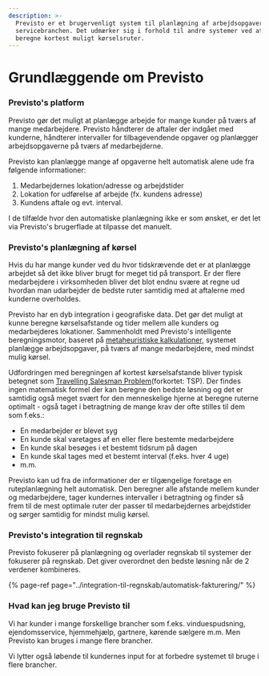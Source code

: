 ```yaml
---
description: >-
  Previsto er et brugervenligt system til planlægning af arbejdsopgaver i
  servicebranchen. Det udmærker sig i forhold til andre systemer ved at kunne
  beregne kortest muligt kørselsruter.
---
```


# Grundlæggende om Previsto

### Previsto's platform

Previsto gør det muligt at planlægge arbejde for mange kunder på tværs af mange medarbejdere. Previsto håndterer de aftaler der indgået med kunderne, håndterer intervaller for tilbagevendende opgaver og planlægger arbejdsopgaverne på tværs af medarbejderne.

Previsto kan planlægge mange af opgaverne helt automatisk alene ude fra følgende informationer:

1. Medarbejdernes lokation/adresse og arbejdstider
2. Lokation for udførelse af arbejde \(fx. kundens adresse\)
3. Kundens aftale og evt. interval.

I de tilfælde hvor den automatiske planlægning ikke er som ønsket, er det let via Previsto's brugerflade at tilpasse det manuelt.

### Previsto's planlægning af kørsel

Hvis du har mange kunder ved du hvor tidskrævende det er at planlægge arbejdet så det ikke bliver brugt for meget tid på transport. Er der flere medarbejdere i virksomheden bliver det blot endnu svære at regne ud hvordan man udarbejder de bedste ruter samtidig med at aftalerne med kunderne overholdes.

Previsto har en dyb integration i geografiske data. Det gør det muligt at kunne beregne kørselsafstande og tider mellem alle kunders og medarbejderes lokationer. Sammenholdt med Previsto's intelligente beregningsmotor, baseret på [metaheuristiske kalkulationer](https://en.wikipedia.org/wiki/Metaheuristic), systemet planlægge arbejdsopgaver, på tværs af mange medarbejdere, med mindst mulig kørsel.

Udfordringen med beregningen af kortest kørselsafstande bliver typisk betegnet som [Travelling Salesman Problem](https://en.wikipedia.org/wiki/Travelling_salesman_problem)\(forkortet: TSP\). Der findes ingen matematisk formel der kan beregne den bedste løsning og det er samtidig også meget svært for den menneskelige hjerne at beregne ruterne optimalt - også taget i betragtning de mange krav der ofte stilles til dem som f.eks.:

* En medarbejder er blevet syg
* En kunde skal varetages af en eller flere bestemte medarbejdere
* En kunde skal besøges i et bestemt tidsrum på dagen
* En kunde skal tages med et bestemt interval \(f.eks. hver 4 uge\)
* m.m.

Previsto kan ud fra de informationer der er tilgængelige foretage en ruteplanlægning helt automatisk. Den beregner alle afstande mellem kunder og medarbejdere, tager kundernes intervaller i betragtning og finder så frem til de mest optimale ruter der passer til medarbejdernes arbejdstider og sørger samtidig for mindst mulig kørsel.

### Previsto's integration til regnskab

Previsto fokuserer på planlægning og overlader regnskab til systemer der fokuserer på regnskab. Det giver overordnet den bedste løsning når de 2 verdener kombineres.

{% page-ref page="../integration-til-regnskab/automatisk-fakturering/" %}

### Hvad kan jeg bruge Previsto til

Vi har kunder i mange forskellige brancher som f.eks. vinduespudsning, ejendomsservice, hjemmehjælp, gartnere, kørende sælgere m.m. Men Previsto kan bruges i mange flere brancher.

Vi lytter også løbende til kundernes input for at forbedre systemet til bruge i flere brancher. 

